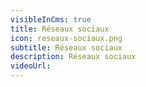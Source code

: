 ```yaml
---
visibleInCms: true
title: Réseaux sociaux
icon: reseaux-sociaux.png
subtitle: Réseaux sociaux
description: Réseaux sociaux
videoUrl:
---
```

